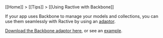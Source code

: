 [[Home]] > [[Tips]] > [[Using Ractive with Backbone]]

If your app uses Backbone to manage your models and collections, you can use them seamlessly with Ractive by using an [adaptor](adaptors).

[Download the Backbone adaptor here](https://github.com/RactiveJS/Ractive-adaptors-Backbone), or see an [example](http://examples.ractivejs.org/backbone).
